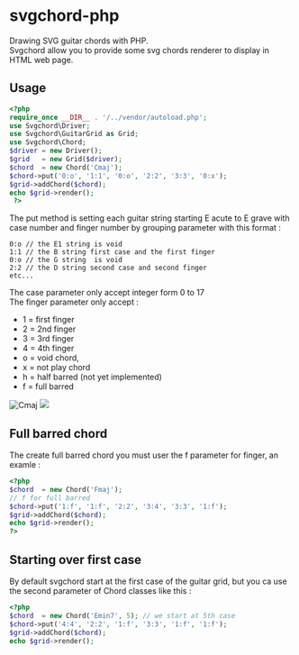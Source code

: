 # svgchord-php
Drawing SVG guitar chords with PHP.  
Svgchord allow you to provide some svg chords renderer to display in HTML web page.

## Usage
```php
<?php
require_once __DIR__ . '/../vendor/autoload.php';
use Svgchord\Driver;
use Svgchord\GuitarGrid as Grid;
use Svgchord\Chord;
$driver = new Driver();
$grid   = new Grid($driver);
$chord  = new Chord('Cmaj');
$chord->put('0:o', '1:1', '0:o', '2:2', '3:3', '0:x');
$grid->addChord($chord);
echo $grid->render();
 ?>
```
The put method is setting each guitar string starting E acute to E grave with case number and finger number by grouping parameter with this format :

```
0:o // the E1 string is void
1:1 // the B string first case and the first finger
0:o // the G string  is void
2:2 // the D string second case and second finger
etc...
```
The case parameter only accept integer form 0 to 17  
The finger parameter only accept :  
 * 1 = first finger
 * 2 = 2nd finger
 * 3 = 3rd finger
 * 4 = 4th finger
 * o = void chord,
 * x = not play chord
 * h = half barred (not yet implemented)
 * f = full barred

![Cmaj](https://github.com/franckysolo/svgchord-php/assets/Cmaj.svg)
<img src="https://github.com/franckysolo/svgchord-php/assets/Cmaj.svg">

## Full barred chord
The create full barred chord you must user the f parameter for finger, an examle :

```php
<?php
$chord  = new Chord('Fmaj');
// f for full barred
$chord->put('1:f', '1:f', '2:2', '3:4', '3:3', '1:f');
$grid->addChord($chord);
echo $grid->render();
?>
```
## Starting over first case
By default svgchord start at the first case of the guitar grid, but you ca use the second parameter of Chord classes like this :
```php
<?php
$chord  = new Chord('Emin7', 5); // we start at 5th case
$chord->put('4:4', '2:2', '1:f', '3:3', '1:f', '1:f');
$grid->addChord($chord);
echo $grid->render();
 ```
